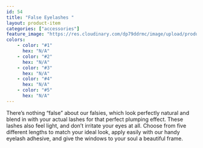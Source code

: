 ```yaml
---
id: 54
title: "False Eyelashes "
layout: product-item
categories: ["accessories"]
feature_image: "https://res.cloudinary.com/dp79ddrmc/image/upload/products/falseEyelashes.jpg"
colors:
    - color: "#1"
      hex: "N/A"
    - color: "#2"
      hex: "N/A"
    - color: "#3"
      hex: "N/A"
    - color: "#4"
      hex: "N/A"
    - color: "#5"
      hex: "N/A"
---
```

There’s nothing “false” about our falsies, which look perfectly natural and blend in with your actual lashes for that 
perfect plumping effect. These lashes also feel light, and don’t irritate your eyes at all. Choose from five different lengths to match your ideal look, apply easily with our handy eyelash adhesive, and give the windows to your soul a beautiful frame.